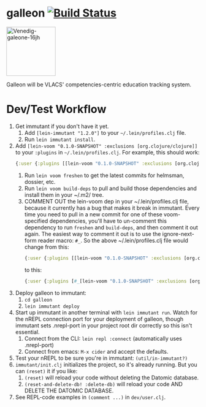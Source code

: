 galleon [![Build Status](http://img.shields.io/travis/vlacs/galleon/dev.svg)](https://travis-ci.org/vlacs/galleon)
=======
<a title="By Myriam Thyes (Own work) [CC-BY-SA-3.0 (http://creativecommons.org/licenses/by-sa/3.0) or GFDL (http://www.gnu.org/copyleft/fdl.html)], via Wikimedia Commons" href="http://commons.wikimedia.org/wiki/File%3AVenedig-galeone-16jh.jpg"><img width="128" alt="Venedig-galeone-16jh" src="http://upload.wikimedia.org/wikipedia/commons/thumb/2/2e/Venedig-galeone-16jh.jpg/128px-Venedig-galeone-16jh.jpg"/></a>

Galleon will be VLACS' competencies-centric education tracking system.

Dev/Test Workflow
=======

1. Get immutant if you don't have it yet.
    1. Add ```[lein-immutant "1.2.0"]``` to your ```~/.lein/profiles.clj``` file.
    1. Run ```lein immutant install```.
1. Add ```[lein-voom "0.1.0-SNAPSHOT" :exclusions [org.clojure/clojure]]``` to your
   ```:plugins``` in ```~/.lein/profiles.clj```. For example, this should work:
   ```clojure
   {:user {:plugins [[lein-voom "0.1.0-SNAPSHOT" :exclusions [org.clojure/clojure]]]}}
   ```
    1. Run ```lein voom freshen``` to get the latest commits for helmsman, dossier, etc.
    1. Run ```lein voom build-deps``` to pull and build those dependencies and install them in your ~/.m2/ tree.
    1. COMMENT OUT the lein-voom dep in your ~/.lein/profiles.clj file, because
       it currently has a bug that makes it break in immutant. Every time you
       need to pull in a new commit for one of these voom-specified
       dependencies, you'll have to un-comment this dependency to run
       ```freshen``` and ```build-deps```, and then comment it out again. The
       easiest way to comment it out is to use the ignore-next-form reader
       macro: ```#_```. So the above ~/.lein/profiles.clj file would change from
       this:
       ```clojure
       {:user {:plugins [[lein-voom "0.1.0-SNAPSHOT" :exclusions [org.clojure/clojure]]]}}
       ```
       to this:
       ```clojure
       {:user {:plugins [#_[lein-voom "0.1.0-SNAPSHOT" :exclusions [org.clojure/clojure]]]}}
       ```
1. Deploy galleon to immutant:
    1. ```cd galleon```
    1. ```lein immutant deploy```
1. Start up immutant in another terminal with ```lein immutant run```. Watch for the nREPL connection port for your deployment of galleon, though immutant sets .nrepl-port in your project root dir correctly so this isn't essential.
    1. Connect from the CLI: ```lein repl :connect``` (automatically uses .nrepl-port)
    1. Connect from emacs: ```M-x cider``` and accept the defaults.
1. Test your nREPL to be sure you're in immutant: ```(util/in-immutant?)```
1. ```immutant/init.clj``` initializes the project, so it's already running. But you can ```(reset)``` it if you like:
    1. ```(reset)``` will reload your code without deleting the Datomic database.
    1. ```(reset-and-delete-db! :delete-db)``` will reload your code AND DELETE THE DATOMIC DATABASE.
1. See REPL-code examples in ```(comment ...)``` in ```dev/user.clj```.

